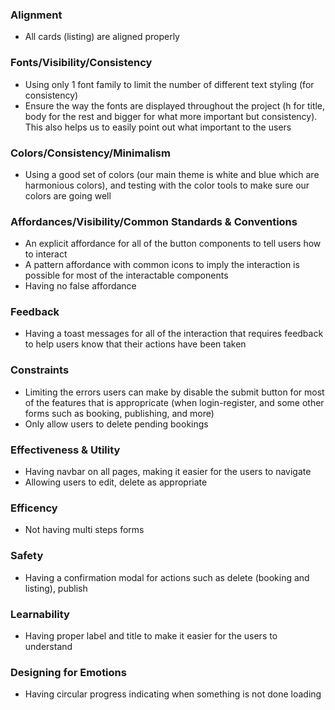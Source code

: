 ### Alignment
- All cards (listing) are aligned properly

### Fonts/Visibility/Consistency
- Using only 1 font family to limit the number of different text styling (for consistency)
- Ensure the way the fonts are displayed throughout the project (h for title, body for the rest and bigger for what more important but consistency). This also helps us to easily point out what important to the users

### Colors/Consistency/Minimalism
- Using a good set of colors (our main theme is white and blue which are harmonious colors), and testing with the color tools to make sure our colors are going well

### Affordances/Visibility/Common Standards & Conventions
- An explicit affordance for all of the button components to tell users how to interact
- A pattern affordance with common icons to imply the interaction is possible for most of the interactable components
- Having no false affordance

### Feedback
- Having a toast messages for all of the interaction that requires feedback to help users know that their actions have been taken

### Constraints
- Limiting the errors users can make by disable the submit button for most of the features that is appropricate (when login-register, and some other forms such as booking, publishing, and more)
- Only allow users to delete pending bookings

### Effectiveness & Utility
- Having navbar on all pages, making it easier for the users to navigate
- Allowing users to edit, delete as appropriate

### Efficency
- Not having multi steps forms

### Safety
- Having a confirmation modal for actions such as delete (booking and listing), publish

### Learnability
- Having proper label and title to make it easier for the users to understand

### Designing for Emotions
- Having circular progress indicating when something is not done loading
